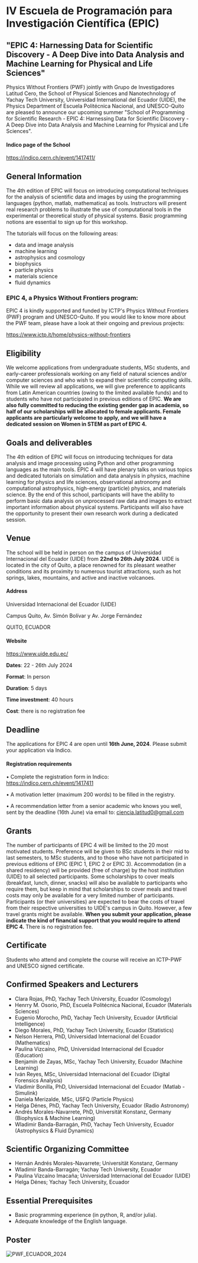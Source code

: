 # IV Escuela de Programación para Investigación Científica (EPIC)
## "EPIC 4: Harnessing Data for Scientific Discovery - A Deep Dive into Data Analysis and Machine Learning for Physical and Life Sciences"

Physics Without Frontiers (PWF) jointly with Grupo de Investigadores Latitud Cero, the School of Physical Sciences and Nanotechnology of Yachay Tech University, Universidad International del Ecuador (UIDE), the Physics Department of Escuela Politécnica Nacional, and UNESCO-Quito are pleased to announce our upcoming summer "School of Programming for Scientific Research - EPIC 4: Harnessing Data for Scientific Discovery - A Deep Dive into Data Analysis and Machine Learning for Physical and Life Sciences".

#### Indico page of the School
https://indico.cern.ch/event/1417411/


## General Information

The 4th edition of EPIC will focus on introducing computational techniques for the analysis of scientific data and images by using the programming languages (python, matlab, mathematica) as tools. Instructors will present real research problems to illustrate the use of computational tools in the experimental or theoretical study of physical systems. Basic programming notions are essential to sign up for this workshop.

The tutorials will focus on the following areas:

 * data and image analysis
 * machine learning
 * astrophysics and cosmology
 * biophysics
 * particle physics
 * materials science
 * fluid dynamics

### EPIC 4, a Physics Without Frontiers program:

EPIC 4 is kindly supported and funded by ICTP's Physics Without Frontiers (PWF) program and UNESCO-Quito. If you would like to know more about the PWF team, please have a look at their ongoing and previous projects:

https://www.ictp.it/home/physics-without-frontiers


## Eligibility
We welcome applications from undergraduate students, MSc students, and early-career professionals working on any field of natural sciences and/or computer sciences and who wish to expand their scientific computing skills. While we will review all applications, we will give preference to applicants from Latin American countries (owing to the limited available funds) and to students who have not participated in previous editions of EPIC. **We are also fully committed to reducing the existing gender gap in academia, so half of our scholarships will be allocated to female applicants. Female applicants are particularly welcome to apply, and we will have a dedicated session on Women in STEM as part of EPIC 4.**

## Goals and deliverables
The 4th edition of EPIC will focus on introducing techniques for data analysis and image processing using Python and other programming languages as the main tools. EPIC 4 will have plenary talks on various topics and dedicated tutorials on simulation and data analysis in physics, machine learning for physics and life sciences, observational astronomy and computational astrophysics, high-energy (particle) physics, and materials science. By the end of this school, participants will have the ability to perform basic data analysis on unprocessed raw data and images to extract important information about physical systems. Participants will also have the opportunity to present their own research work during a dedicated session.

## Venue
The school will be held in person on the campus of Universidad Internacional del Ecuador (UIDE) from **22nd to 26th July 2024**. UIDE is located in the city of Quito, a place renowned for its pleasant weather conditions and its proximity to numerous tourist attractions, such as hot springs, lakes, mountains, and active and inactive volcanoes.

#### Address
Universidad Internacional del Ecuador (UIDE)

Campus Quito, Av. Simón Bolívar y Av. Jorge Fernández

QUITO, ECUADOR

#### Website
https://www.uide.edu.ec/

**Dates**: 22 - 26th July 2024

**Format**: In person

**Duration**: 5 days

**Time investment**: 40 hours

**Cost**: there is no registration fee

## Deadline
The applications for EPIC 4 are open until **16th June, 2024**. Please submit your application via Indico.

#### Registration requirements

•⁠  ⁠Complete the registration form in Indico: https://indico.cern.ch/event/1417411

•⁠  ⁠A motivation letter (maximum 200 words) to be filled in the registry.

•⁠  ⁠⁠A recommendation letter from a senior academic who knows you well, sent by the deadline (16th June) via email to: ciencia.latitud0@gmail.com


## Grants
The number of participants of EPIC 4 will be limited to the 20 most motivated students. Preference will be given to BSc students in their mid to last semesters, to MSc students, and to those who have not participated in previous editions of EPIC (EPIC 1, EPIC 2 or EPIC 3). Accommodation (in a shared residency) will be provided (free of charge) by the host institution (UIDE) to all selected participants. Some scholarships to cover meals (breakfast, lunch, dinner, snacks) will also be available to participants who require them, but keep in mind that scholarships to cover meals and travel costs may only be available for a very limited number of participants. Participants (or their universities) are expected to bear the costs of travel from their respective universities to UIDE's campus in Quito. However, a few travel grants might be available. **When you submit your application, please indicate the kind of financial support that you would require to attend EPIC 4.** There is no registration fee.


## Certificate
Students who attend and complete the course will receive an ICTP-PWF and UNESCO signed certificate.


## Confirmed Speakers and Lecturers
* Clara Rojas, PhD, Yachay Tech University, Ecuador (Cosmology)
* Henrry M. Osorio, PhD, Escuela Politécnica Nacional, Ecuador (Materials Sciences)
* Eugenio Morocho, PhD, Yachay Tech University, Ecuador (Artificial Intelligence)
* Diego Morales, PhD, Yachay Tech University, Ecuador (Statistics)
* Nelson Herrera, PhD, Universidad Internacional del Ecuador (Mathematics)
* Paulina Vizcaíno, PhD, Universidad Internacional del Ecuador (Education)
* Benjamín de Zayas, MSc, Yachay Tech University, Ecuador (Machine Learning)
* Iván Reyes, MSc, Universidad Internacional del Ecuador (Digital Forensics Analysis)
* Vladimir Bonilla, PhD, Universidad Internacional del Ecuador (Matlab - Simulink)
* Daniela Merizalde, MSc, USFQ (Particle Physics)
* Helga Dénes, PhD, Yachay Tech University, Ecuador (Radio Astronomy)
* Andrés Morales-Navarrete, PhD, Universität Konstanz, Germany (Biophysics & Machine Learning)
* Wladimir Banda-Barragán, PhD, Yachay Tech University, Ecuador (Astrophysics & Fluid Dynamics)


## Scientific Organizing Committee
* Hernán Andrés Morales-Navarrete; Universität Konstanz, Germany
* Wladimir Banda-Barragán; Yachay Tech University, Ecuador
* Paulina Vizcaíno Imacaña; Universidad Internacional del Ecuador (UIDE)
* Helga Dénes; Yachay Tech University, Ecuador


## Essential Prerequisites

 *  Basic programming experience (in python, R, and/or julia).
 *  Adequate knowledge of the English language.

## Poster

![PWF_ECUADOR_2024](https://github.com/ciencialatitud0/EPIC_4/assets/30240951/5c8e561c-b37a-48e5-ac85-de66ed6bab45)



```{tableofcontents}
```
